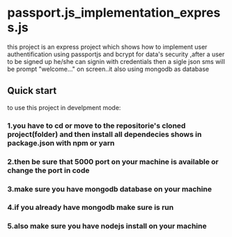# passport.js_implementation_express.js
this project is an express project which shows how to implement user authentification using
passportjs and bcrypt for data's security ,after a user to be signed up he/she can signin with 
credentials  then a sigle json sms will be prompt "welcome..." on screen..it also using mongodb as database 
## Quick start 
to use this project in develpment mode:
### 1.you have to cd or move to the repositorie's cloned project(folder) and then install all dependecies shows in package.json with npm or yarn 
### 2.then be sure that 5000 port on your machine is available or change the port in code 
### 3.make sure you have mongodb database on your machine 
### 4.if you already have mongodb make sure is run 
### 5.also make sure you have nodejs install on your machine
